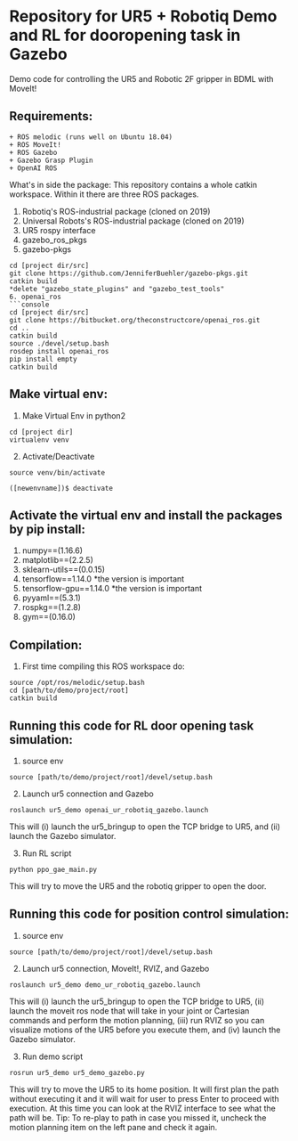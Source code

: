 # Repository for UR5 + Robotiq Demo and RL for dooropening task in Gazebo
Demo code for controlling the UR5 and Robotic 2F gripper in BDML with MoveIt!

## Requirements:
    + ROS melodic (runs well on Ubuntu 18.04)
    + ROS MoveIt!
    + ROS Gazebo
    + Gazebo Grasp Plugin
    + OpenAI ROS

What's in side the package:
This repository contains a whole catkin workspace. Within it there are three
ROS packages.
1. Robotiq's ROS-industrial package (cloned on 2019) 
2. Universal Robots's ROS-industrial package (cloned on 2019) 
3. UR5 rospy interface
4. gazebo_ros_pkgs
5. gazebo-pkgs
 ```console
 cd [project dir/src] 
 git clone https://github.com/JenniferBuehler/gazebo-pkgs.git
 catkin build
 *delete "gazebo_state_plugins" and "gazebo_test_tools"
6. openai_ros
 ```console
 cd [project dir/src] 
 git clone https://bitbucket.org/theconstructcore/openai_ros.git
 cd ..
 catkin build
 source ./devel/setup.bash
 rosdep install openai_ros
 pip install empty
 catkin build
 ```

## Make virtual env:
1. Make Virtual Env in python2
```console 
cd [project dir] 
virtualenv venv 
```

2. Activate/Deactivate 
```console 
source venv/bin/activate 
```
```console 
([newenvname])$ deactivate
```

## Activate the virtual env and install the packages by pip install:
1. numpy==(1.16.6)
2. matplotlib==(2.2.5)
3. sklearn-utils==(0.0.15)
4. tensorflow==1.14.0       *the version is important
5. tensorflow-gpu==1.14.0   *the version is important
6. pyyaml==(5.3.1)
7. rospkg==(1.2.8)
8. gym==(0.16.0)


## Compilation:
1. First time compiling this ROS workspace do:
```console
source /opt/ros/melodic/setup.bash
cd [path/to/demo/project/root]
catkin build
```

## Running this code for RL door opening task simulation:
1. source env
```console 
source [path/to/demo/project/root]/devel/setup.bash
```

2. Launch ur5 connection and Gazebo
```console 
roslaunch ur5_demo openai_ur_robotiq_gazebo.launch
```
This will (i) launch the ur5_bringup to open the TCP bridge to UR5, and (ii) launch the Gazebo simulator.

3. Run RL script
```console 
python ppo_gae_main.py
```
This will try to move the UR5 and the robotiq gripper to open the door.


## Running this code for position control simulation:

1. source env
```console 
source [path/to/demo/project/root]/devel/setup.bash
```

2. Launch ur5 connection, MoveIt!, RVIZ, and Gazebo
```console 
roslaunch ur5_demo demo_ur_robotiq_gazebo.launch
```
This will (i) launch the ur5_bringup to open the TCP bridge to UR5, (ii) launch
the moveit ros node that will take in your joint or Cartesian commands and
perform the motion planning, (iii) run RVIZ so you can visualize motions of
the UR5 before you execute them, and (iv) launch the Gazebo simulator.

3. Run demo script
```console 
rosrun ur5_demo ur5_demo_gazebo.py
```
This will try to move the UR5 to its home position. It will first plan the path
without executing it and it will wait for user to press Enter to proceed with
execution. At this time you can look at the RVIZ interface to see what the path
will be. Tip: To re-play to path in case you missed it, uncheck the motion planning
item on the left pane and check it again.

